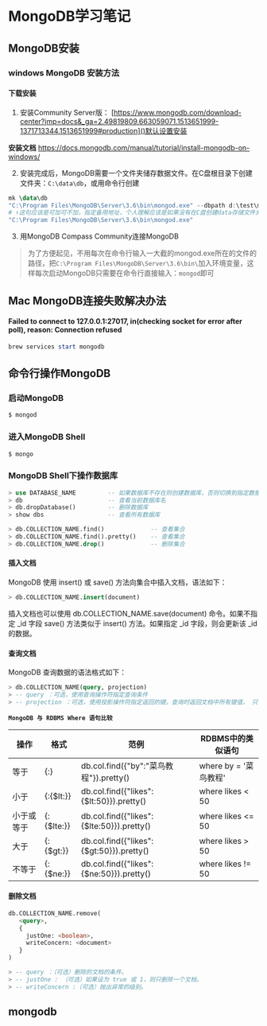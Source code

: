 # MongoDB学习笔记

## MongoDB安装
### windows MongoDB 安装方法
#### 下载安装
1. 安装Community Server版：
[https://www.mongodb.com/download-center?jmp=docs&_ga=2.49819809.663059071.1513651999-1371713344.1513651999#production]()默认设置安装

**安装文档**
https://docs.mongodb.com/manual/tutorial/install-mongodb-on-windows/

2. 安装完成后，MongoDB需要一个文件夹储存数据文件。在C盘根目录下创建文件夹：`C:\data\db`，或用命令行创建
```powershell
mk \data\db
"C:\Program Files\MongoDB\Server\3.6\bin\mongod.exe" --dbpath d:\test\mongodb\data
# ↑这句应该是可加可不加，指定备用地址，个人理解应该是如果没有在C盘创建data存储文件夹，则可指定d:\test\mongodb\data 为数据存储目录
"C:\Program Files\MongoDB\Server\3.6\bin\mongod.exe"
```

3. 用MongoDB Compass Community连接MongoDB

> 为了方便起见，不用每次在命令行输入一大截的mongod.exe所在的文件的路径，把`C:\Program Files\MongoDB\Server\3.6\bin\`加入环境变量，这样每次启动MongoDB只需要在命令行直接输入：`mongod`即可


## Mac MongoDB连接失败解决办法
#### Failed to connect to 127.0.0.1:27017, in(checking socket for error after poll), reason: Connection refused

```powershell
brew services start mongodb
```


## 命令行操作MongoDB
### 启动MongoDB
```powershell
$ mongod
```

### 进入MongoDB Shell
```powershell
$ mongo
```

### MongoDB Shell下操作数据库
```sql
> use DATABASE_NAME         -- 如果数据库不存在则创建数据库，否则切换到指定数据库
> db                        -- 查看当前数据库名
> db.dropDatabase()         -- 删除数据库
> show dbs                  -- 查看所有数据库

> db.COLLECTION_NAME.find()             -- 查看集合
> db.COLLECTION_NAME.find().pretty()    -- 查看集合
> db.COLLECTION_NAME.drop()             -- 删除集合
```

#### 插入文档
MongoDB 使用 insert() 或 save() 方法向集合中插入文档，语法如下：
```sql
> db.COLLECTION_NAME.insert(document)
```
插入文档也可以使用 db.COLLECTION_NAME.save(document) 命令。如果不指定 _id 字段 save() 方法类似于 insert() 方法。如果指定 _id 字段，则会更新该 _id 的数据。

#### 查询文档
MongoDB 查询数据的语法格式如下：
```sql
> db.COLLECTION_NAME(query, projection)
> -- query ：可选，使用查询操作符指定查询条件
> -- projection ：可选，使用投影操作符指定返回的键。查询时返回文档中所有键值， 只需省略该参数即可（默认省略）。
```
**`MongoDB 与 RDBMS Where 语句比较`**

|   操作  |   格式  |   范例  |   RDBMS中的类似语句     |
| ---- | ---- | ---- | ---- |
|  等于 |  {<key>:<value>} |  db.col.find({"by":"菜鸟教程"}).pretty() |   where by = '菜鸟教程'    |
|  小于 |  {<key>:{$lt:<value>}} | db.col.find({"likes":{$lt:50}}).pretty() |   where likes < 50   |
|  小于或等于 |  {<key>:{$lte:<value>}} | db.col.find({"likes":{$lte:50}}).pretty() |   where likes <= 50   |
|  大于 |  {<key>:{$gt:<value>}} | db.col.find({"likes":{$gt:50}}).pretty() |   where likes > 50   |
|  不等于 |  {<key>:{$ne:<value>}} | db.col.find({"likes":{$ne:50}}).pretty() |   where likes != 50   |

#### 删除文档
```sql
db.COLLECTION_NAME.remove(
   <query>,
   {
     justOne: <boolean>,
     writeConcern: <document>
   }
)

> -- query ：（可选）删除的文档的条件。
> -- justOne : （可选）如果设为 true 或 1，则只删除一个文档。
> -- writeConcern :（可选）抛出异常的级别。
```

## mongodb

